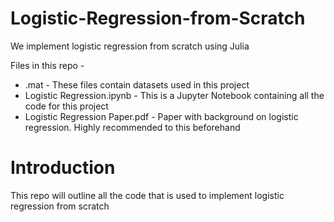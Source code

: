 # Logistic-Regression-from-Scratch
We implement logistic regression from scratch using Julia

Files in this repo - 
* .mat - These files contain datasets used in this project
* Logistic Regression.ipynb - This is a Jupyter Notebook containing all the code for this project
* Logistic Regression Paper.pdf - Paper with background on logistic regression. Highly recommended to this beforehand

# Introduction
This repo will outline all the code that is used to implement logistic regression from scratch
